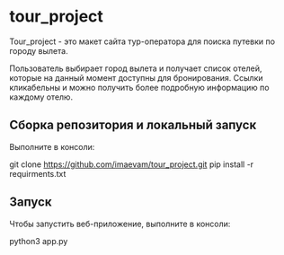 # tour_project

Tour_project - это макет сайта тур-оператора для поиска путевки по городу вылета.

Пользователь выбирает город вылета и получает список отелей, которые на данный момент доступны для бронирования. 
Ссылки кликабельны и можно получить более подробную информацию по каждому отелю. 

## Сборка репозитория и локальный запуск

Выполните в консоли:

git clone https://github.com/imaevam/tour_project.git
pip install -r requirments.txt

## Запуск
Чтобы запустить веб-приложение, выполните в консоли:

python3 app.py

